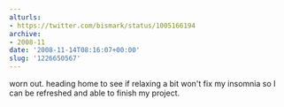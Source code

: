 ```yaml
---
alturls:
- https://twitter.com/bismark/status/1005166194
archive:
- 2008-11
date: '2008-11-14T08:16:07+00:00'
slug: '1226650567'
---
```


worn out. heading home to see if relaxing a bit won't fix my insomnia so I can be refreshed and able to finish my project.

